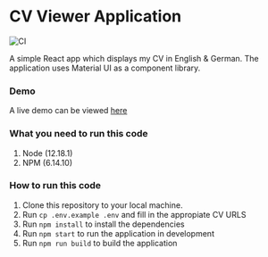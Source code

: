 # CV Viewer Application

![CI](https://github.com/eoanodea/eoanie-cv-viewer/workflows/CI/badge.svg)

A simple React app which displays my CV in English & German. The application uses Material UI as a component library.

### Demo

A live demo can be viewed [here](https://cv.eoan.ie)

### What you need to run this code

1. Node (12.18.1)
2. NPM (6.14.10)

### How to run this code

1. Clone this repository to your local machine.
2. Run `cp .env.example .env` and fill in the appropiate CV URLS
3. Run `npm install` to install the dependencies
4. Run `npm start` to run the application in development
5. Run `npm run build` to build the application
